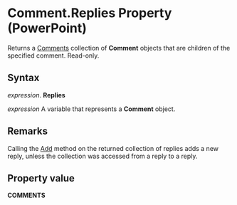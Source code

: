 
# Comment.Replies Property (PowerPoint)

Returns a [Comments](1f29db7c-90fa-db9f-5229-136534ce803d.md) collection of **Comment** objects that are children of the specified comment. Read-only.


## Syntax

 _expression_. **Replies**

 _expression_ A variable that represents a **Comment** object.


## Remarks

Calling the [Add](ab520c51-2a8b-2e37-2e4c-8fce7a70a5ab.md) method on the returned collection of replies adds a new reply, unless the collection was accessed from a reply to a reply.


## Property value

 **COMMENTS**

